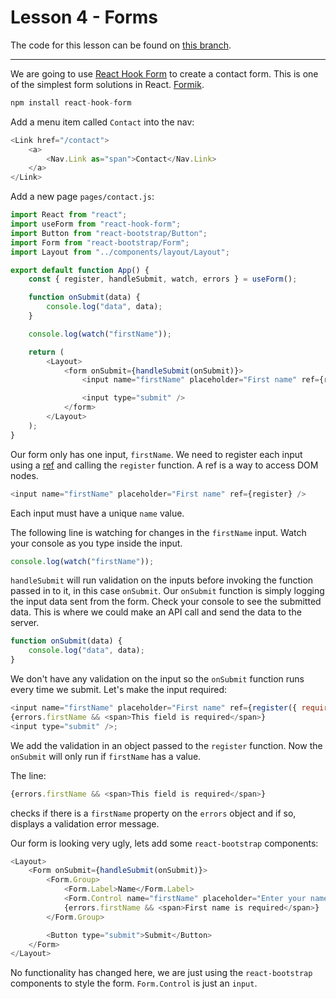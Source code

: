 # Lesson 4 - Forms

The code for this lesson can be found on [this branch](https://github.com/cnnrbrn/noroff-react-content-part-2-code/tree/lesson-4).

---

We are going to use [React Hook Form](https://react-hook-form.com/) to create a contact form. This is one of the simplest form solutions in React. [Formik](https://jaredpalmer.com/formik/).

```js
npm install react-hook-form
```

Add a menu item called `Contact` into the nav:

```js
<Link href="/contact">
    <a>
        <Nav.Link as="span">Contact</Nav.Link>
    </a>
</Link>
```

Add a new page `pages/contact.js`:

```js
import React from "react";
import useForm from "react-hook-form";
import Button from "react-bootstrap/Button";
import Form from "react-bootstrap/Form";
import Layout from "../components/layout/Layout";

export default function App() {
    const { register, handleSubmit, watch, errors } = useForm();

    function onSubmit(data) {
        console.log("data", data);
    }

    console.log(watch("firstName"));

    return (
        <Layout>
            <form onSubmit={handleSubmit(onSubmit)}>
                <input name="firstName" placeholder="First name" ref={register} />

                <input type="submit" />
            </form>
        </Layout>
    );
}
```

Our form only has one input, `firstName`. We need to register each input using a [ref](https://reactjs.org/docs/refs-and-the-dom.html) and calling the `register` function. A ref is a way to access DOM nodes.

```js
<input name="firstName" placeholder="First name" ref={register} />
```

Each input must have a unique `name` value.

The following line is watching for changes in the `firstName` input. Watch your console as you type inside the input.

```js
console.log(watch("firstName"));
```

`handleSubmit` will run validation on the inputs before invoking the function passed in to it, in this case `onSubmit`. Our `onSubmit` function is simply logging the input data sent from the form. Check your console to see the submitted data. This is where we could make an API call and send the data to the server.

```js
function onSubmit(data) {
    console.log("data", data);
}
```

We don't have any validation on the input so the `onSubmit` function runs every time we submit. Let's make the input required:

```js
<input name="firstName" placeholder="First name" ref={register({ required: true })} />
{errors.firstName && <span>This field is required</span>}
<input type="submit" />;
```

We add the validation in an object passed to the `register` function. Now the `onSubmit` will only run if `firstName` has a value.

The line:

```js
{errors.firstName && <span>This field is required</span>}
```

checks if there is a `firstName` property on the `errors` object and if so, displays a validation error message.

Our form is looking very ugly, lets add some `react-bootstrap` components:

```js
<Layout>
    <Form onSubmit={handleSubmit(onSubmit)}>
        <Form.Group>
            <Form.Label>Name</Form.Label>
            <Form.Control name="firstName" placeholder="Enter your name" ref={register({ required: true })} />
            {errors.firstName && <span>First name is required</span>}
        </Form.Group>

        <Button type="submit">Submit</Button>
    </Form>
</Layout>
```

No functionality has changed here, we are just using the `react-bootstrap` components to style the form. `Form.Control` is just an `input`.

